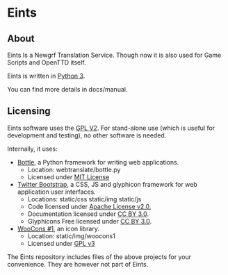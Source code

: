 # Eints

## About

Eints Is a Newgrf Translation Service.
Though now it is also used for Game Scripts and OpenTTD itself.

Eints is written in [Python 3](http://www.python.org/).

You can find more details in docs/manual.

## Licensing

Eints software uses the [GPL V2](http://www.gnu.org/licenses/gpl-2.0.html).
For stand-alone use (which is useful for development and testing), no other software is needed.

Internally, it uses:

- [Bottle](http://bottlepy.org/), a Python framework for writing web applications.
    - Location: webtranslate/bottle.py
    - Licensed under [MIT License](http://bottlepy.org/docs/dev/#license)
- [Twitter Bootstrap](http://twitter.github.com/bootstrap/), a CSS, JS and glyphicon framework
  for web application user interfaces.
    - Locations: static/css static/img static/js
    - Code licensed under [Apache License v2.0](http://www.apache.org/licenses/LICENSE-2.0),
    - Documentation licensed under [CC BY 3.0](http://creativecommons.org/licenses/by/3.0/).
    - Glyphicons Free licensed under [CC BY 3.0](http://creativecommons.org/licenses/by/3.0/).
- [WooCons #1](http://www.woothemes.com/2010/08/woocons1/), an icon library.
    - Location: static/img/woocons1
    - Licensed under [GPL v3](http://www.gnu.org/licenses/gpl.html)

The Eints repository includes files of the above projects for your
convenience. They are however not part of Eints.
